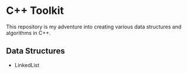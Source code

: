# C++ Toolkit

This repository is my adventure into creating various data structures and algorithms in C++.

## Data Structures
- LinkedList
